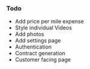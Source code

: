 ### Todo
- Add price per mile expense
- Style individual Videos
- Add photos
- Add settings page
- Authentication
- Contract generation
- Customer facing page
